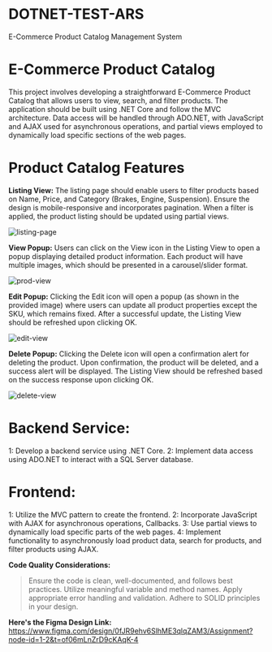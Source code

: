 # DOTNET-TEST-ARS
E-Commerce Product Catalog Management System

# E-Commerce Product Catalog
This project involves developing a straightforward E-Commerce Product Catalog that allows users to view, search, and filter products. The application should be built using .NET Core and follow the MVC architecture. Data access will be handled through ADO.NET, with JavaScript and AJAX used for asynchronous operations, and partial views employed to dynamically load specific sections of the web pages.

# Product Catalog Features

**Listing View:**
The listing page should enable users to filter products based on Name, Price, and Category (Brakes, Engine, Suspension). Ensure the design is mobile-responsive and incorporates pagination. When a filter is applied, the product listing should be updated using partial views.

![listing-page](https://github.com/user-attachments/assets/778d2a1d-f099-4543-a229-a6d7a757b73e)

**View Popup:**
Users can click on the View icon in the Listing View to open a popup displaying detailed product information. Each product will have multiple images, which should be presented in a carousel/slider format.

![prod-view](https://github.com/user-attachments/assets/154f96fb-10dd-4520-bdbf-3fb8d5bdfdf2)


**Edit Popup:**
Clicking the Edit icon will open a popup (as shown in the provided image) where users can update all product properties except the SKU, which remains fixed. After a successful update, the Listing View should be refreshed upon clicking OK.

![edit-view](https://github.com/user-attachments/assets/b6855e3d-d92d-4248-865f-bffa8d817bdd)


**Delete Popup:**
Clicking the Delete icon will open a confirmation alert for deleting the product. Upon confirmation, the product will be deleted, and a success alert will be displayed. The Listing View should be refreshed based on the success response upon clicking OK.

![delete-view](https://github.com/user-attachments/assets/8c5115f7-9e75-4e24-b204-4f7788d3e66d)


# Backend Service:
1: Develop a backend service using .NET Core.
2: Implement data access using ADO.NET to interact with a SQL Server database.

# Frontend:
1: Utilize the MVC pattern to create the frontend.
2: Incorporate JavaScript with AJAX for asynchronous operations, Callbacks.
3: Use partial views to dynamically load specific parts of the web pages.
4: Implement functionality to asynchronously load product data, search for products, and filter products using AJAX.

**Code Quality Considerations:**
> Ensure the code is clean, well-documented, and follows best practices.
> Utilize meaningful variable and method names.
> Apply appropriate error handling and validation.
> Adhere to SOLID principles in your design.

**Here's the Figma Design Link:** https://www.figma.com/design/0fJR9ehv6SlhME3qlqZAM3/Assignment?node-id=1-2&t=of06mLnZrD9cKAqK-4

